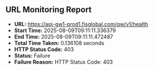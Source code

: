 ## URL Monitoring Report

- **URL:** https://api-gw1-prod1.fisglobal.com/gw/v1/health
- **Start Time:** 2025-08-09T09:11:11.336379
- **End Time:** 2025-08-09T09:11:11.472487
- **Total Time Taken:** 0.136108 seconds
- **HTTP Status Code:** 403
- **Status:** Failure
- **Failure Reason:** HTTP Status Code: 403
